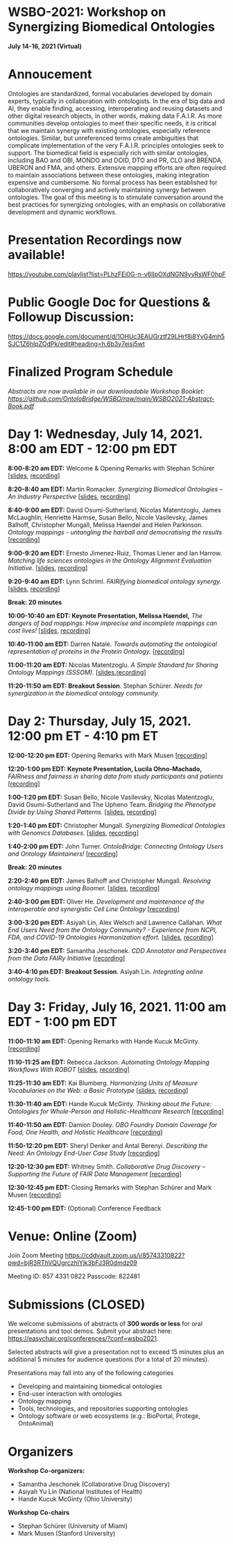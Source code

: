 # WSBO-2021: Workshop on Synergizing Biomedical Ontologies
**July 14-16, 2021 (Virtual)**

# Annoucement
Ontologies are standardized, formal vocabularies developed by domain experts, typically in collaboration with ontologists. In the era of big data and AI, they enable finding, accessing, interoperating and reusing datasets and other digital research objects, in other words, making data F.A.I.R. As more communities develop ontologies to meet their specific needs, it is critical that we maintain synergy with existing ontologies, especially reference ontologies. Similar, but unreferenced terms create ambiguities that complicate implementation of the very F.A.I.R. principles ontologies seek to support. The biomedical field is especially rich with similar ontologies, including BAO and OBI, MONDO and DOID, DTO and PR, CLO and BRENDA, UBERON and FMA, and others. Extensive mapping efforts are often required to maintain associations between these ontologies, making integration expensive and cumbersome. No formal process has been established for collaboratively converging and actively maintaining synergy between ontologies. The goal of this meeting is to stimulate conversation around the best practices for synergizing ontologies, with an emphasis on collaborative development and dynamic workflows. 


# Presentation Recordings now available!
https://youtube.com/playlist?list=PLhzFEi0G-n-v6IIpOXdNGN9yvRsWF0hpF

# Public Google Doc for Questions & Followup Discussion:
https://docs.google.com/document/d/1OHUc3EAUGrztf29LHrf8i8YvG4mh5SJC1Z6hlpZOdPk/edit#heading=h.6b3y7eisj5wt

# Finalized Program Schedule 
_Abstracts are now available in our downloadable Workshop Booklet: https://github.com/OntoloBridge/WSBO/raw/main/WSBO2021-Abstract-Book.pdf_


# **Day 1: Wednesday, July 14, 2021. 8:00 am EDT - 12:00 pm EDT**

**8:00-8:20 am EDT:** Welcome & Opening Remarks with Stephan Schürer [[slides](https://github.com/OntoloBridge/WSBO/blob/main/slides/0.Schurer-WSBO_Intro_Jul142021.pdf), [recording](https://youtu.be/U7U9CTQ6O9M)]

**8:20-8:40 am EDT:** Martin Romacker. _Synergizing Biomedical Ontologies – An Industry Perspective_ [[slides](https://github.com/OntoloBridge/WSBO/blob/main/slides/1.Romacker-WSBORomacker20210714.pdf), [recording](https://youtu.be/FHqUEChGjLg)]

**8:40-9:00 am EDT:** David Osumi-Sutherland, Nicolas Matentzoglu, James McLaughlin, Henriette Harmse, Susan Bello, Nicole Vasilevsky, James Balhoff, Christopher Mungall, Melissa Haendel and Helen Parkinson. _Ontology mappings - untangling the hairball and democratising the results_ [[recording](https://youtu.be/z4FJkQ3Douo)]

**9:00-9:20 am EDT:** Ernesto Jimenez-Ruiz, Thomas Liener and Ian Harrow. _Matching life sciences ontologies in the Ontology Alignment Evaluation Initiative._ [[slides](https://github.com/OntoloBridge/WSBO/blob/main/slides/3.JimenezRuiz-WSBO_2021_OAEI_ErnestoJR.pdf), [recording](https://youtu.be/iiLoQs03dY8)]

**9:20-9:40 am EDT:** Lynn Schriml. _FAIRifying biomedical ontology synergy._ [[slides](https://github.com/OntoloBridge/WSBO/blob/main/slides/4.Schriml-DO_WSBO_July_2021.pptx.pdf), [recording](https://youtu.be/zvhXuzEOnmk)]

**Break: 20 minutes**

**10:00-10:40 am EDT: Keynote Presentation, Melissa Haendel,** _The dangers of bad mappings: How imprecise and incomplete mappings can cost lives!_ [[slides](https://github.com/OntoloBridge/WSBO/blob/main/slides/WSBO_keynote_MelissaHaendel_7.14.2021.pdf), [recording](https://youtu.be/QM5aR0mDPWU)]

**10:40-11:00 am EDT:** Darren Natale. _Towards automating the ontological representation of proteins in the Protein Ontology._ [[recording](https://youtu.be/VslZYusY1GA)]

**11:00-11:20 am EDT:** Nicolas Matentzoglu. _A Simple Standard for Sharing Ontology Mappings (SSSOM)._ [[slides](https://github.com/OntoloBridge/WSBO/blob/main/slides/8.NicoMatentzoglu_%20A%20Simple%20Standard%20for%20Sharing%20Ontology%20Mappings.pdf),[recording](https://youtu.be/lgVqFeSxYbg)]

**11:20-11:50 am EDT: Breakout Session**. Stephan Schürer. _Needs for synergization in the biomedical ontology community._ 


# **Day 2: Thursday, July 15, 2021. 12:00 pm ET - 4:10 pm ET**

**12:00-12:20 pm EDT:** Opening Remarks with Mark Musen [[recording](https://youtu.be/-tXDkeP7nmw)] 

**12:20-1:00 pm EDT: Keynote Presentation, Lucila Ohno-Machado,** _FAIRness and fairness in sharing data from study participants and patients_ [[recording](https://youtu.be/wFYVE5z5KDs)]

**1:00-1:20 pm EDT:** Susan Bello, Nicole Vasilevsky, Nicolas Matentzoglu, David Osumi-Sutherland and The Upheno Team. _Bridging the Phenotype Divide by Using Shared Patterns._ [[slides](https://github.com/OntoloBridge/WSBO/blob/main/slides/10.SusanBello_Bridging%20the%20Phenotype%20Divide%20by%20Using%20Shared%20Patterns.pptx.pdf), [recording](https://youtu.be/L9Vfoxy1_2I)]

**1:20-1:40 pm EDT:** Christopher Mungall. _Synergizing Biomedical Ontologies with Genomics Databases._ [[slides](https://github.com/OntoloBridge/WSBO/blob/main/slides/11.ChrisMungall_Synergizing%20Biomedical%20Ontologies%20with%20Genomics%20Databases_%20WSBO%202021.pdf), [recording](https://youtu.be/FyjhofnCr4g)]

**1:40-2:00 pm EDT:** John Turner. _OntoloBridge: Connecting Ontology Users and Ontology Maintainers!_ [[recording](https://youtu.be/aZcPm21VNNw)]

**Break: 20 minutes**

**2:20-2:40 pm EDT:** James Balhoff and Christopher Mungall. _Resolving ontology mappings using Boomer._ [[slides](https://github.com/OntoloBridge/WSBO/blob/main/slides/13.JamesBalhoff_Resolving%20ontology%20mappings%20using%20Boomer.pdf), [recording](https://youtu.be/_U2BCipCtFs)]

**2:40-3:00 pm EDT:** Oliver He. _Development and maintenance of the interoperable and synergistic Cell Line Ontology_ [[recording](https://youtu.be/-c_1l-DbB9w)]

**3:00-3:20 pm EDT:** Asiyah Lin, Alex Welsch and Lawrence Callahan. _What End Users Need from the Ontology Community? - Experience from NCPI, FDA, and COVID-19 Ontologies Harmonization effort._ [[slides](https://github.com/OntoloBridge/WSBO/blob/main/slides/15.AsiyahLin-What%20End%20Users%20Need%20from%20Ontology%20Community.pdf), [recording](https://youtu.be/vtO94LBLIwA)]

**3:20-3:40 pm EDT:** Samantha Jeschonek. _CDD Annotator and Perspectives from the Data FAIRy Initiative_ [[recording](https://youtu.be/Jmkfoqc3wkU)]

**3:40-4:10 pm EDT: Breakout Session**. Asiyah Lin. _Integrating online ontology tools._ 


# **Day 3: Friday, July 16, 2021. 11:00 am EDT - 1:00 pm EDT**

**11:00-11:10 am EDT:** Opening Remarks with Hande Kucuk McGinty. [[recording](https://youtu.be/BCZRQRnlAAM)]

**11:10-11:25 am EDT:** Rebecca Jackson. _Automating Ontology Mapping Workflows With ROBOT_ [[slides](https://github.com/OntoloBridge/WSBO/blob/main/slides/1.Jackson-wsbo_robot.pdf), [recording](https://youtu.be/ARh5y4Lffu4)]

**11:25-11:30 am EDT:** Kai Blumberg. _Harmonizing Units of Measure Vocabularies on the Web: a Basic Prototype_ [[slides](https://github.com/OntoloBridge/WSBO/blob/main/slides/18.KaiBlumberg-WSBO_units.pptx.pdf), [recording](https://youtu.be/Rk_VDBCTiRY)]

**11:30-11:40 am EDT:** Hande Kucuk McGinty. _Thinking about the Future: Ontologies for Whole-Person and Holistic-Healthcare Research_ [[recording](https://youtu.be/kHD0lwGZ9k0)]

**11:40-11:50 am EDT:** Damion Dooley. _OBO Foundry Domain Coverage for Food, One Health, and Holistic Healthcare_ [[recording](https://youtu.be/XgXOcaMtwZA)]

**11:50-12:20 pm EDT:** Sheryl Denker and Antal Berenyi. _Describing the Need: An Ontology End-User Case Study_ [[recording](https://youtu.be/nDeoTfbzUU0)]

**12:20-12:30 pm EDT:** Whitney Smith. _Collaborative Drug Discovery – Supporting the Future of FAIR Data Management_ [[recording](https://youtu.be/rnD34jvmt58)]

**12:30-12:45 pm EDT:** Closing Remarks with Stephan Schürer and Mark Musen [[recording](https://youtu.be/HAd0wZwarrI)]

**12:45-1:00 pm EDT:** (Optional) Conference Feedback


# Venue: Online (Zoom)
 
Join Zoom Meeting
https://cddvault.zoom.us/j/85743310822?pwd=bjR3RThVQUgrczhlYjk3bFJ3R0dmdz09

Meeting ID: 857 4331 0822
Passcode: 822481
 

# Submissions (CLOSED)
We welcome submissions of abstracts of **300 words or less** for oral presentations and tool demos.  Submit your abstract here: https://easychair.org/conferences/?conf=wsbo2021.  

Selected abstracts will give a presentation not to exceed 15 minutes plus an additional 5 minutes for audience questions (for a total of 20 minutes). 

Presentations may fall into any of the following categories
* Developing and maintaining biomedical ontologies
* End-user interaction with ontologies
* Ontology mapping
* Tools, technologies, and repositories supporting ontologies
* Ontology software or web ecosystems (e.g.: BioPortal, Protege, OntoAnimal)

# Organizers
**Workshop Co-organizers:**
* Samantha Jeschonek (Collaborative Drug Discovery)
* Asiyah Yu Lin (National Institutes of Health)
* Hande Kucuk McGinty (Ohio University)

**Workshop Co-chairs**
* Stephan Schürer (University of Miami)
* Mark Musen (Stanford University)
